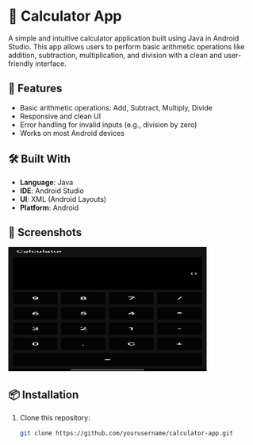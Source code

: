 # 📱 Calculator App

A simple and intuitive calculator application built using Java in Android Studio. This app allows users to perform basic arithmetic operations like addition, subtraction, multiplication, and division with a clean and user-friendly interface.

## 🚀 Features

- Basic arithmetic operations: Add, Subtract, Multiply, Divide
- Responsive and clean UI
- Error handling for invalid inputs (e.g., division by zero)
- Works on most Android devices

## 🛠️ Built With

- **Language**: Java  
- **IDE**: Android Studio  
- **UI**: XML (Android Layouts)  
- **Platform**: Android

## 📸 Screenshots

<img src="https://github.com/dipeshmhrzn/Calculator-App/blob/0e3e2380c4c95eb33e70e0d2f49c97519b1dab2b/screenshot.jpg" width="400" height="250" />


## 📦 Installation

1. Clone this repository:
   ```bash
   git clone https://github.com/yourusername/calculator-app.git
